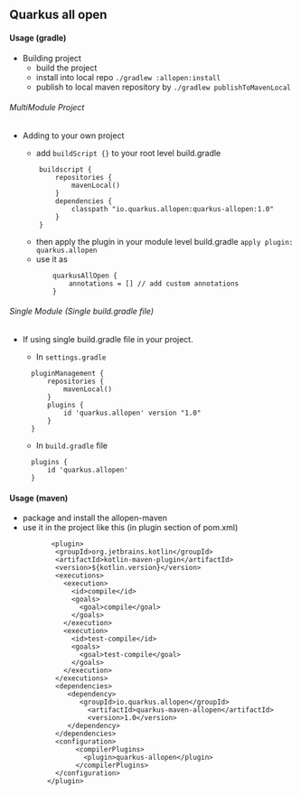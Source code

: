 ## Quarkus all open

#### Usage (gradle)

- Building project
    - build the project
    - install into local repo `./gradlew :allopen:install`
    - publish to local maven repository by `./gradlew publishToMavenLocal`

###### MultiModule Project
- Adding to your own project
    - add `buildScript {}` to your root level build.gradle
    ```$xslt
        buildscript {
            repositories {
                mavenLocal()
            }
            dependencies {
                classpath "io.quarkus.allopen:quarkus-allopen:1.0"
            }
        }
    ``` 

    - then apply the plugin in your module level build.gradle `apply plugin: quarkus.allopen`
    - use it as 
        ```$xslt
            quarkusAllOpen {
                annotations = [] // add custom annotations
            }
        ```
###### Single Module (Single build.gradle file)     
- If using single build.gradle file in your project. 
  - In `settings.gradle`
  ```$xslt
    pluginManagement {
        repositories {
            mavenLocal()
        }
        plugins {
            id 'quarkus.allopen' version "1.0"
        }
    }
  ``` 
  - In `build.gradle` file
  
  ```$xslt
    plugins {
        id 'quarkus.allopen'
    }
  ```

  

#### Usage (maven)

-   package and install the allopen-maven
-   use it in the project like this (in plugin section of pom.xml)
    ```
           <plugin>
            <groupId>org.jetbrains.kotlin</groupId>
            <artifactId>kotlin-maven-plugin</artifactId>
            <version>${kotlin.version}</version>
            <executions>
              <execution>
                <id>compile</id>
                <goals>
                  <goal>compile</goal>
                </goals>
              </execution>
              <execution>
                <id>test-compile</id>
                <goals>
                  <goal>test-compile</goal>
                </goals>
              </execution>
            </executions>
            <dependencies>
               <dependency>
                  <groupId>io.quarkus.allopen</groupId>
                    <artifactId>quarkus-maven-allopen</artifactId>
                    <version>1.0</version>
               </dependency>
            </dependencies>
            <configuration>
                 <compilerPlugins>
                   <plugin>quarkus-allopen</plugin>
                 </compilerPlugins>
            </configuration>
          </plugin>
    ```


